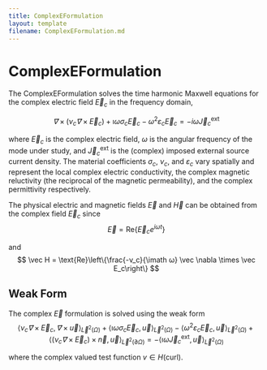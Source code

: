 ```yaml
---
title: ComplexEFormulation
layout: template
filename: ComplexEFormulation.md
---
```

# ComplexEFormulation

The ComplexEFormulation solves the time harmonic Maxwell equations for the complex electric field $\vec E_c$ in the frequency domain,

$$
\vec ∇× \left(ν_c \vec ∇× \vec E_c\right) + \imath ω σ_c \vec E_c - ω^2 ε_c \vec E_c = -i ω \vec J_c^\text{ext}
$$

where $\vec E_c$ is the complex electric field, $\omega$ is the angular frequency of the mode under study, and $\vec J_c^\text{ext}$ is the (complex) imposed external source current density. The material coefficients $σ_c$, $ν_c$, and $ε_c$ vary spatially and represent the local complex electric conductivity, the complex magnetic reluctivity (the reciprocal of the magnetic permeability), and the complex permittivity respectively.

The physical electric and magnetic fields $\vec E$ and $\vec H$ can be obtained from the complex field $\vec E_c$ since 
$$
\vec E = \text{Re}\left\{\vec E_c e^{i \omega t}\right\}
$$ 

and 
$$
\vec H = \text{Re}\left\{\frac{-ν_c}{\imath ω} \vec \nabla \times \vec E_c\right\}
$$

## Weak Form
The complex $\vec E$ formulation is solved using the weak form
$$
\langle ν_c \vec ∇ × \vec E_c, \vec ∇× \vec u \rangle_{\vec L^2(\Omega)} + \langle \imath ω σ_c \vec E_c, \vec u \rangle_{\vec L^2(\Omega)} - \langle ω^2 ε_c \vec E_c, \vec u \rangle_{\vec L^2(\Omega)} + \left\langle \left( ν_c \vec ∇ × \vec E_c \right) × \vec n, \vec u\right\rangle_{\vec L^2(\partial \Omega)} = -\langle \imath ω \vec J_c^\mathrm{ext}, \vec u \rangle_{\vec L^2(\Omega)}
$$

where the complex valued test function $v ∈ H(\mathrm{curl})$.
